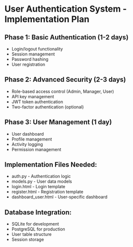 # User Authentication System - Implementation Plan

## Phase 1: Basic Authentication (1-2 days)
- Login/logout functionality
- Session management
- Password hashing
- User registration

## Phase 2: Advanced Security (2-3 days)
- Role-based access control (Admin, Manager, User)
- API key management
- JWT token authentication
- Two-factor authentication (optional)

## Phase 3: User Management (1 day)
- User dashboard
- Profile management
- Activity logging
- Permission management

## Implementation Files Needed:
- auth.py - Authentication logic
- models.py - User data models
- login.html - Login template
- register.html - Registration template
- dashboard_user.html - User-specific dashboard

## Database Integration:
- SQLite for development
- PostgreSQL for production
- User table structure
- Session storage
